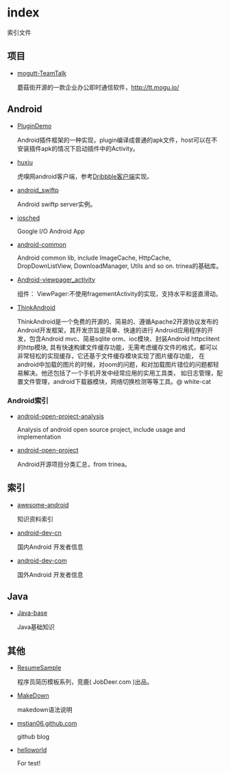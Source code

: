 # index
索引文件

## 项目
* [mogutt-TeamTalk](https://github.com/mstian06/mogutt-TeamTalk)</p>
蘑菇街开源的一款企业办公即时通信软件，http://tt.mogu.io/

## Android
* [PluginDemo](https://github.com/mstian06/PluginDemo)</p>
Android插件框架的一种实现，plugin编译成普通的apk文件，host可以在不安装插件apk的情况下启动插件中的Activity。

* [huxiu](https://github.com/mstian06/huxiu)</p>
虎嗅网android客户端，参考[Dribbble客户端](https://github.com/ikew0ng/Dribbo)实现。

* [android_swiftp](https://github.com/mstian06/android_swiftp)</p>
Android swiftp server实例。

* [iosched](https://github.com/mstian06/iosched)</p>
Google I/O Android App

* [android-common](https://github.com/mstian06/android-common)</p>
Android common lib, include ImageCache, HttpCache, DropDownListView, DownloadManager, Utils and so on.
trinea的基础库。

* [Android-viewpager_activity](https://github.com/mstian06/Android-viewpager_activity)</p>
组件： ViewPager:不使用fragementActivity的实现，支持水平和竖直滑动。

* [ThinkAndroid](https://github.com/mstian06/ThinkAndroid)</p>
ThinkAndroid是一个免费的开源的、简易的、遵循Apache2开源协议发布的Android开发框架，其开发宗旨是简单、快速的进行 Android应用程序的开发，包含Android mvc、简易sqlite orm、ioc模块、封装Android httpclitent的http模块, 具有快速构建文件缓存功能，无需考虑缓存文件的格式，都可以非常轻松的实现缓存，它还基于文件缓存模块实现了图片缓存功能， 在android中加载的图片的时候，对oom的问题，和对加载图片错位的问题都轻易解决。他还包括了一个手机开发中经常应用的实用工具类， 如日志管理，配置文件管理，android下载器模块，网络切换检测等等工具。@ white-cat
### Android索引
* [android-open-project-analysis](https://github.com/mstian06/android-open-project-analysis)</p>
Analysis of android open source project, include usage and implementation

* [android-open-project](https://github.com/mstian06/android-open-project)</p>
Android开源项目分类汇总，from trinea。

## 索引
* [awesome-android](https://github.com/JStumpp/awesome-android)</p>
知识资料索引

* [android-dev-cn](https://github.com/mstian06/android-dev-cn)</p>
国内Android 开发者信息

* [android-dev-com](https://github.com/mstian06/android-dev-com)</p>
国外Android 开发者信息

## Java
* [Java-base](https://github.com/mstian06/Java-base)</p>
Java基础知识

## 其他
* [ResumeSample](https://github.com/mstian06/ResumeSample)</p>
程序员简历模板系列，竞鹿( JobDeer.com )出品。

* [MakeDown](https://github.com/mstian06/MakeDown)</p>
makedown语法说明

* [mstian06.github.com](https://github.com/mstian06/mstian06.github.com)</p>
github blog

* [helloworld](https://github.com/mstian06/helloworld)</p>
For test!

